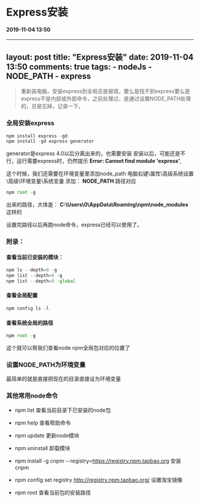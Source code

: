 # Express安装
#### 2019-11-04 13:50
---
layout: post
title: "Express安装"
date: 2019-11-04 13:50
comments: true
tags:
	- nodeJs
	- NODE_PATH
	- express
---

> 重新装电脑，安装express到全局总是报错，要么是找不到express要么是express不是内部或外部命令，之前处理过，是通过设置NODE_PATH处理的，总是忘掉，记录一下。

### 全局安装express
```javascript
npm install express -gd
npm install -gd express-generator
```
generator是express 4.0以后分离出来的，也需要安装
安装以后，可能还是不行，运行需要express时，仍然提示 **Error: Cannot find module 'express'**,

这个时候，我们还需要在环境变量里添加node_path
电脑右键\属性\高级系统设置\高级\环境变量\系统变量
添加： **NODE_PATH**
路径对应
```javascript
npm root -g
```
出来的路径，大体是： **C:\Users\0\AppData\Roaming\npm\node_modules** 这样的

设置完路径以后再跑node命令，express已经可以使用了。

### 附录：

#### 查看当前已安装的模块：
```javascript
npm ls --depth=0 -g
npm list --depth=0 -g
npm list --depth=0 -global
```

#### 查看全局配置
```javascript
npm config ls -l
```

#### 查看系统全局的路径
```javascript
npm root -g
```
这个就可以帮我们查看node npm全局包对应的位置了



### 设置NODE_PATH为环境变量
最简单的就是直接把现在的目录直接设为环境变量

### 其他常用node命令

- npm list  查看当前目录下已安装的node包

- npm help  查看帮助命令

- npm update    更新node模块

- npm uninstall    卸载模块

- npm install -g cnpm --registry=https://registry.npm.taobao.org    安装cnpm

- npm config set registry http://registry.npm.taobao.org/   设置淘宝镜像

- npm root  查看当前包的安装路径

